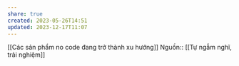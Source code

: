 ```yaml
---
share: true
created: 2023-05-26T14:51
updated: 2023-12-17T11:07
---
```

[[Các sản phẩm no code đang trở thành xu hướng]]
Nguồn:: [[Tự ngẫm nghĩ, trải nghiệm]]
